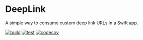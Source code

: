 # DeepLink

A simple way to consume custom deep link URLs in a Swift app.

[![build](https://github.com/blueantcorp/DeepLinking/actions/workflows/build.yml/badge.svg)](https://github.com/blueantcorp/DeepLinking/actions/workflows/build.yml)
[![test](https://github.com/blueantcorp/DeepLinking/actions/workflows/test.yml/badge.svg)](https://github.com/blueantcorp/DeepLinking/actions/workflows/test.yml)
[![codecov](https://codecov.io/gh/blueantcorp/DeepLinking/branch/develop/graph/badge.svg?token=fbwjgOf3XM)](https://codecov.io/gh/blueantcorp/DeepLinking)
